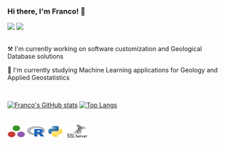 ### Hi there, I'm Franco! 👋

<div>
  <a href="https://www.linkedin.com/in/fnaghetini/?originalSubdomain=br" target="_blank"><img src="https://img.shields.io/badge/-LinkedIn-%230077B5?style=for-the-badge&logo=linkedin&logoColor=white" target="_blank"></a>
  <a href = "mailto:franconaghetini@gmail.com"><img src="https://img.shields.io/badge/-Gmail-%23333?style=for-the-badge&logo=gmail&logoColor=white" target="_blank"></a>
</div>

<div>
  <br><p>⚒️ I'm currently working on software customization and Geological Database solutions</p>
  
  <p>📔 I'm currently studying Machine Learning applications for Geology and Applied Geostatistics</p>
</div><br>

[![Franco's GitHub stats](https://github-readme-stats.vercel.app/api?username=fnaghetini&show_icons=true&include_all_commits=true&count_private=true&theme=transparent)](https://github.com/fnaghetini/github-readme-stats)
[![Top Langs](https://github-readme-stats.vercel.app/api/top-langs/?username=fnaghetini&hide=jupyter%20notebook)](https://github.com/fnaghetini/github-readme-stats)

<div style="display: inline_block"><br>
  <img align="center" alt="Julia" height="30" width="40" src="https://github.com/devicons/devicon/blob/master/icons/julia/julia-original.svg">
  <img align="center" alt="R" height="30" width="40" src="https://github.com/devicons/devicon/blob/master/icons/r/r-original.svg">
  <img align="center" alt="Python" height="30" width="40" src="https://github.com/devicons/devicon/blob/master/icons/python/python-original.svg">
  <img align="center" alt="SQLServer" height="40" width="50" src="https://github.com/devicons/devicon/blob/master/icons/microsoftsqlserver/microsoftsqlserver-plain-wordmark.svg">
</div>

